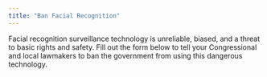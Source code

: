 ```yaml
---
title: "Ban Facial Recognition"
---
```


Facial recognition surveillance technology is unreliable, biased, and a threat to basic rights and safety. Fill out the form below to tell your Congressional and local lawmakers to ban the government from using this dangerous technology.

